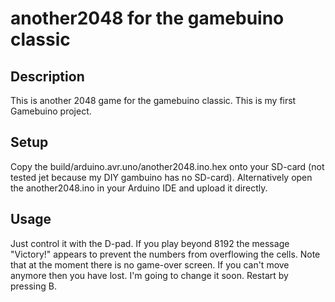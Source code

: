 # another2048 for the gamebuino classic
## Description
This is another 2048 game for the gamebuino classic. This is my first Gamebuino project.
## Setup
Copy the build/arduino.avr.uno/another2048.ino.hex onto your SD-card (not tested jet because my DIY gambuino has no SD-card).
Alternatively open the another2048.ino in your Arduino IDE and upload it directly.
## Usage
Just control it with the D-pad.
If you play beyond 8192 the message "Victory!" appears to prevent the numbers from overflowing the cells.
Note that at the moment there is no game-over screen. If you can't move anymore then you have lost. I'm going to change it soon. Restart by pressing B.
